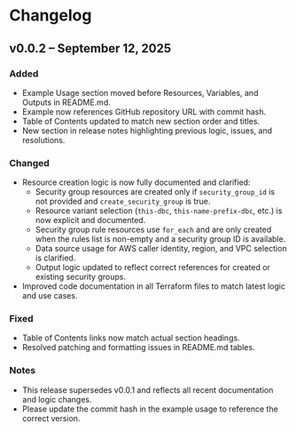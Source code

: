 # Changelog

## v0.0.2 – September 12, 2025

### Added
- Example Usage section moved before Resources, Variables, and Outputs in README.md.
- Example now references GitHub repository URL with commit hash.
- Table of Contents updated to match new section order and titles.
- New section in release notes highlighting previous logic, issues, and resolutions.

### Changed
- Resource creation logic is now fully documented and clarified:
  - Security group resources are created only if `security_group_id` is not provided and `create_security_group` is true.
  - Resource variant selection (`this-dbc`, `this-name-prefix-dbc`, etc.) is now explicit and documented.
  - Security group rule resources use `for_each` and are only created when the rules list is non-empty and a security group ID is available.
  - Data source usage for AWS caller identity, region, and VPC selection is clarified.
  - Output logic updated to reflect correct references for created or existing security groups.
- Improved code documentation in all Terraform files to match latest logic and use cases.

### Fixed
- Table of Contents links now match actual section headings.
- Resolved patching and formatting issues in README.md tables.

### Notes
- This release supersedes v0.0.1 and reflects all recent documentation and logic changes.
- Please update the commit hash in the example usage to reference the correct version.
